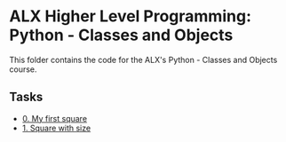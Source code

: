 # ALX Higher Level Programming: Python - Classes and Objects

This folder contains the code for the ALX's Python - Classes and Objects course.

## Tasks

- [0. My first square](./0-square.py)
- [1. Square with size](./1-square.py)
